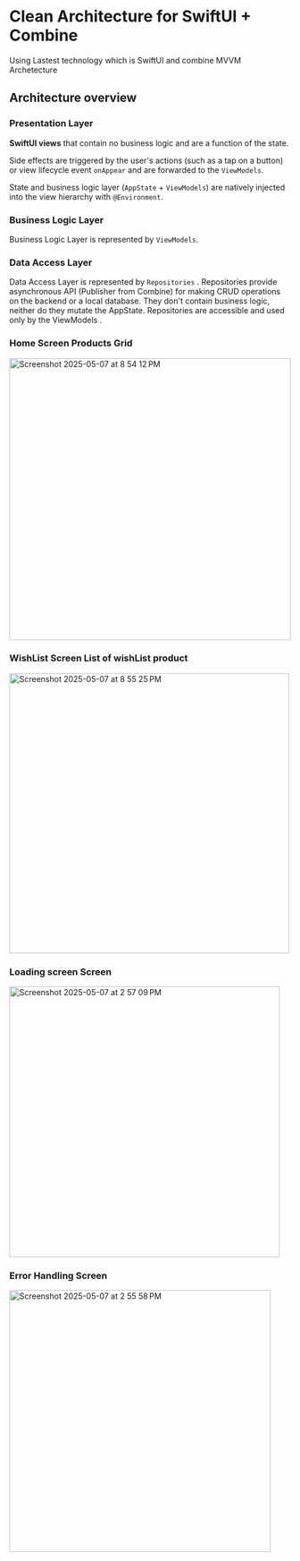
# Clean Architecture for SwiftUI + Combine
Using Lastest technology which is SwiftUI and combine MVVM Archetecture 

## Architecture overview

### Presentation Layer

**SwiftUI views** that contain no business logic and are a function of the state.

Side effects are triggered by the user's actions (such as a tap on a button) or view lifecycle event `onAppear` and are forwarded to the `ViewModels`.

State and business logic layer (`AppState` + `ViewModels`) are natively injected into the view hierarchy with `@Environment`.

### Business Logic Layer

Business Logic Layer is represented by `ViewModels`. 

###  Data Access Layer

Data Access Layer is represented by `Repositories` .
Repositories provide asynchronous API (Publisher from Combine) for making CRUD operations on the backend or a local database. They don't contain business logic, neither do they mutate the AppState. Repositories are accessible and used only by the ViewModels .

### Home Screen Products Grid
<img width="504" alt="Screenshot 2025-05-07 at 8 54 12 PM" src="https://github.com/user-attachments/assets/60f75820-1e32-4f6e-894f-cd0bf0dc5c72" />



### WishList Screen List of wishList product 
<img width="501" alt="Screenshot 2025-05-07 at 8 55 25 PM" src="https://github.com/user-attachments/assets/4b5931bd-29f3-4aab-ac31-415f3f909834" />


### Loading screen Screen

<img width="484" alt="Screenshot 2025-05-07 at 2 57 09 PM" src="https://github.com/user-attachments/assets/a858bbe3-50d7-43c1-bca7-a9f8c12d3706" />

### Error Handling Screen

<img width="468" alt="Screenshot 2025-05-07 at 2 55 58 PM" src="https://github.com/user-attachments/assets/fb71d242-b617-407f-84ed-9c882a5058bb" />
